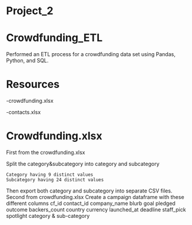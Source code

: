 # Project_2
# Crowdfunding_ETL
Performed an ETL process for a crowdfunding data set using Pandas, Python, and SQL.
# Resources
-crowdfunding.xlsx

-contacts.xlsx
# Crowdfunding.xlsx
First from the crowdfunding.xlsx

  Split the category&subcategory into category and subcategory
  
    Category having 9 distinct values
    Subcategory having 24 distinct values
    
  Then export both category and subcategory into separate CSV files.
Second from crowdfunding.xlsx
  Create a campaign dataframe with these different columns
    cf_id	contact_id	company_name	blurb	goal	pledged	outcome	backers_count	country	currency	launched_at	deadline   staff_pick	spotlight	category & sub-category
  
